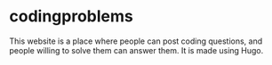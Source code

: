 # codingproblems

This website is a place where people can post coding questions, and people willing to solve them can answer them. It is made using Hugo.
